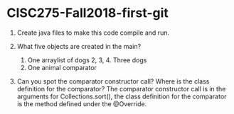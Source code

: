 # CISC275-Fall2018-first-git
1. Create java files to make this code compile and run.

2. What five objects are created in the main?
    1. One arraylist of dogs 
    2, 3, 4. Three dogs 
    5. One animal comparator
3. Can you spot the comparator constructor call? Where is the class definition for the comparator?
    The comparator constructor call is in the arguments for Collections.sort(), the class definition for the comparator is the method defined under the @Override.
